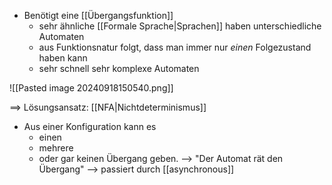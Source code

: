 - Benötigt eine [[Übergangsfunktion]] 
	- sehr ähnliche [[Formale Sprache|Sprachen]] haben unterschiedliche Automaten
	- aus Funktionsnatur folgt, dass man immer nur _einen_ Folgezustand haben kann
	- sehr schnell sehr komplexe Automaten

![[Pasted image 20240918150540.png]]

==> Lösungsansatz: [[NFA|Nichtdeterminismus]]
- Aus einer Konfiguration kann es 
	- einen
	- mehrere
	- oder gar keinen Übergang geben.
--> "Der Automat rät den Übergang"
--> passiert durch [[asynchronous]]





